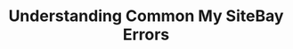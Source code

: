 ---
slug: an-overview-of-common-cloud-manager-errors
description: 'This guide will provide quick answers to common My SiteBay errors. It includes links to helpful documentation and suggestions on next steps.'
keywords: ['error','account limit','limit','activated', 'before you can', 'please try again', 'open a support ticket']
license: '[CC BY-ND 4.0](https://creativecommons.org/licenses/by-nd/4.0)'
published: 2024-05-22
modified_by:
  name: sitebay
aliases: ['/quick-answers/platform/an-overview-of-common-cloud-manager-errors/','/quick-answers/platform/understanding-cloud-manager-errors/']
title: "Understanding Common My SiteBay Errors"
title_meta: "An Overview of Common My SiteBay Errors"
tags: ["sitebay platform","My SiteBay"]
authors: ["sitebay"]
contributors: ["sitebay"]
---